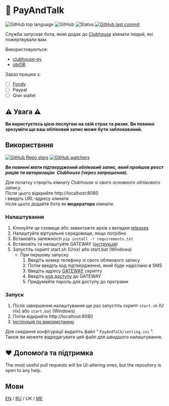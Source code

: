 <!-- https://github.com/kirillkuzin/donatehouse/blob/master/README.md -->
# 👋 PayAndTalk
![GitHub top language](https://img.shields.io/github/languages/top/gornostay25/PayAndTalk) ![GitHub](https://img.shields.io/github/license/gornostay25/PayAndTalk) ![Status](https://img.shields.io/static/v1?label=Status&message=Development&color=important&style=flat) [![GitHub last commit](https://img.shields.io/github/last-commit/gornostay25/PayAndTalk)](https://github.com/gornostay25/PayAndTalk/commits/main)

Служба запускає бота, який додає до [Clubhouse](https://www.joinclubhouse.com) кімнати людей, які пожертвували вам.

Використовуються:
- [clubhouse-py](https://github.com/stypr/clubhouse-py)
- [objDB](https://googlescripts.harryonline.net/objdb)

Зараз працює з:
- [ ] [Fondy](https://fondy.ua/uk/)
- [ ] Paypal
- [ ] Qiwi wallet

## ⚠️ Увага ⚠️
**Ви користуєтесь цією послугою на свій страх та ризик. Ви повинні  зрозуміти
що ваш обліковий запис може бути заблокований.**

## Використвння

[![GitHub Repo stars](https://img.shields.io/github/stars/gornostay25/PayAndTalk?style=social)](https://github.com/gornostay25/PayAndTalk/stargazers) [![GitHub watchers](https://img.shields.io/github/watchers/gornostay25/PayAndTalk?style=social)](https://github.com/gornostay25/PayAndTalk/watchers)


***Ви повинні мати підтверджений обліковий запис, який пройшов реєстрацію та авторизацію
 Clubhouse (через запрошення).***


Для початку створіть кімнату Clubhouse зі свого *основного облікового запису*.<br>
Після цього відкрийте http://localhost:8080 <br>
 і введіть URL-адресу кімнати<br>
після цього додайте бота як **модератора** кімнати.

### Налаштування

1. Клонуйте це сховище або завантажте архів з вкладки [releases](https://github.com/gornostay25/PayAndTalk/releases)
2. Налаштуйте віртуальне середовище, якщо потрібно
3. Встановіть залежності `pip install -r requirements.txt`
4. Встановіть та налаштуйте GATEWAY ([інструкція](/docs/UK/GAS.md))
5. Запустіть скрипт start.sh (Unix) або start.bat (Windows)
   * При першому запуску
      1. Введіть номер телефону зі свого облікового запису
      2. Потім введіть код підтвердження, який буде надіслано в SMS
      3. Введіть адресу [GATEWAY](/docs/UK/GAS.md) скрипту
      4. Введіть [код доступу](/docs/UK/GAS.md) до GATEWAY
      5. Придумайте пароль для доступу до програми

### Запуск

1. Після завершення налаштування ще раз запустіть скрипт `start.sh` (Unix) або `start.bat` (Windows)
2. Потім відкрийте http://localhost:8080
3. [Інструкція по використанню](/docs/UK/USE.md)



Для скидання конфігурації видаліть файл " `PayAndTalk/setting.ini` ".
Також ви можете відредагувати цей файл для швидшого налаштування.



## ❤️ Допомога та підтримка

The most useful pull requests will be UI-altering ones, but the repository 
is open to any help.


## Мови

[EN](/README.md) / [RU](/docs/RU/README.md) / UK / [ME](/docs/ME/README.md)
<!-- https://github.com/kirillkuzin/donatehouse/blob/master/README.md -->
